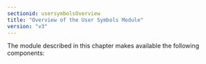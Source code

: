 ```yaml
---
sectionid: usersymbolsOverview
title: "Overview of the User Symbols Module"
version: "v3"
---
```


The module described in this chapter makes available the following components:
